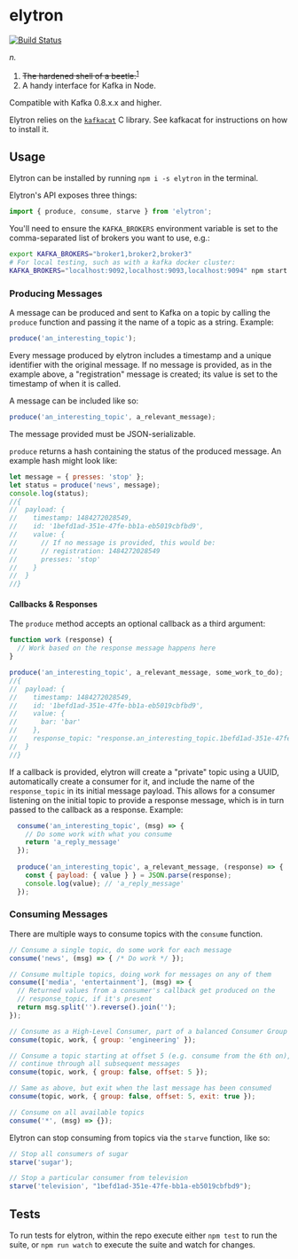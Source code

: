 # elytron
[![Build Status](https://travis-ci.org/StrictlySkyler/elytron.svg?branch=master)](https://travis-ci.org/StrictlySkyler/elytron)

_n._

1. ~~The hardened shell of a beetle.~~<sup>[1](https://en.wikipedia.org/wiki/The_Metamorphosis)</sup>
2. A handy interface for Kafka in Node.

Compatible with Kafka 0.8.x.x and higher.

Elytron relies on the [`kafkacat`](https://github.com/edenhill/kafkacat) C library.  See kafkacat for instructions on how to install it.

## Usage

Elytron can be installed by running `npm i -s elytron` in the terminal.

Elytron's API exposes three things:

```javascript
import { produce, consume, starve } from 'elytron';
```

You'll need to ensure the `KAFKA_BROKERS` environment variable is set to the comma-separated list of brokers you want to use, e.g.:
```bash
export KAFKA_BROKERS="broker1,broker2,broker3"
# For local testing, such as with a kafka docker cluster:
KAFKA_BROKERS="localhost:9092,localhost:9093,localhost:9094" npm start
```

### Producing Messages
A message can be produced and sent to Kafka on a topic by calling the `produce` function and passing it the name of a topic as a string.  Example:

```javascript
produce('an_interesting_topic');
```

Every message produced by elytron includes a timestamp and a unique identifier with the original message.  If no message is provided, as in the example above, a "registration" message is created; its value is set to the timestamp of when it is called.

A message can be included like so:

```javascript
produce('an_interesting_topic', a_relevant_message);
```

The message provided must be JSON-serializable.

`produce` returns a hash containing the status of the produced message.  An example hash might look like:
```javascript
let message = { presses: 'stop' };
let status = produce('news', message);
console.log(status);
//{
//  payload: {
//    timestamp: 1484272028549,
//    id: '1befd1ad-351e-47fe-bb1a-eb5019cbfbd9',
//    value: {
//      // If no message is provided, this would be:
//      // registration: 1484272028549
//      presses: 'stop'
//    }
//  }
//}
```

#### Callbacks & Responses

The `produce` method accepts an optional callback as a third argument:
```javascript
function work (response) {
  // Work based on the response message happens here
}

produce('an_interesting_topic', a_relevant_message, some_work_to_do);
//{
//  payload: {
//    timestamp: 1484272028549,
//    id: '1befd1ad-351e-47fe-bb1a-eb5019cbfbd9',
//    value: {
//      bar: 'bar'
//    },
//    response_topic: "response.an_interesting_topic.1befd1ad-351e-47fe-bb1a-eb5019cbfbd9"
//  }
//}
```

If a callback is provided, elytron will create a "private" topic using a UUID, automatically create a consumer for it, and include the name of the `response_topic` in its initial message payload.  This allows for a consumer listening on the initial topic to provide a response message, which is in turn passed to the callback as a response.  Example:

```javascript
  consume('an_interesting_topic', (msg) => {
    // Do some work with what you consume
    return 'a_reply_message'
  });
  
  produce('an_interesting_topic', a_relevant_message, (response) => {
    const { payload: { value } } = JSON.parse(response);
    console.log(value); // 'a_reply_message'
  });
```

### Consuming Messages

There are multiple ways to consume topics with the `consume` function.

```javascript
// Consume a single topic, do some work for each message
consume('news', (msg) => { /* Do work */ });

// Consume multiple topics, doing work for messages on any of them
consume(['media', 'entertainment'], (msg) => {
  // Returned values from a consumer's callback get produced on the
  // response_topic, if it's present
  return msg.split('').reverse().join('');
});

// Consume as a High-Level Consumer, part of a balanced Consumer Group
consume(topic, work, { group: 'engineering' });

// Consume a topic starting at offset 5 (e.g. consume from the 6th on), and
// continue through all subsequent messages
consume(topic, work, { group: false, offset: 5 });

// Same as above, but exit when the last message has been consumed
consume(topic, work, { group: false, offset: 5, exit: true });

// Consume on all available topics
consume('*', (msg) => {});
```

Elytron can stop consuming from topics via the `starve` function, like so:

```javascript
// Stop all consumers of sugar
starve('sugar');

// Stop a particular consumer from television
starve('television', "1befd1ad-351e-47fe-bb1a-eb5019cbfbd9");
```

## Tests

To run tests for elytron, within the repo execute either `npm test` to run the suite, or `npm run watch` to execute the suite and watch for changes.
